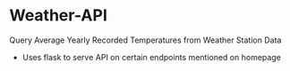 # Weather-API
Query Average Yearly Recorded Temperatures from Weather Station Data
* Uses flask to serve API on certain endpoints mentioned on homepage
